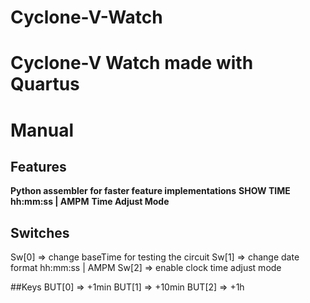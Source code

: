 # Cyclone-V-Watch
# Cyclone-V Watch made with Quartus

# Manual

## Features
**Python assembler for faster feature implementations**
**SHOW TIME hh:mm:ss | AMPM**
**Time Adjust Mode**

## Switches
Sw[0] => change baseTime for testing the circuit
Sw[1] => change date format hh:mm:ss | AMPM
Sw[2] => enable clock time adjust mode

##Keys
BUT[0] => +1min
BUT[1] => +10min
BUT[2] => +1h

